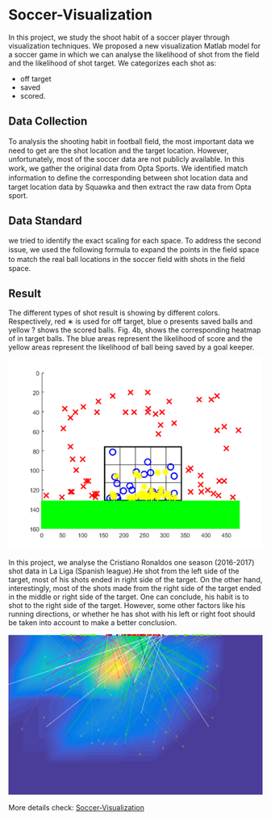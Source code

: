# Soccer-Visualization
In this project, we study the shoot habit of a soccer player through visualization
techniques. We proposed a new visualization Matlab model for a soccer game in which we can analyse the likelihood of shot from the field and the likelihood of shot target. We categorizes each shot as:

- off target
- saved
- scored.
## Data Collection
To analysis the shooting habit in football ﬁeld, the most important data we need to get are the shot location and the target location. However, unfortunately, most of the soccer data are not publicly available. In this work, we gather the original data from Opta Sports. We identiﬁed match information to deﬁne the corresponding between shot location data and target location data by Squawka and then extract the raw data from Opta sport.
## Data Standard
we tried to identify the exact scaling for each space. To address the second issue, we used the following formula to expand the points in the ﬁeld space to match the real ball locations in the soccer ﬁeld with shots in the ﬁeld space.
## Result
The different types of shot result is showing by different colors. Respectively, red ∗ is used for off target, blue o presents saved balls and yellow ? shows the scored balls. Fig. 4b, shows the corresponding heatmap of in target balls. The blue areas represent the likelihood of score and the yellow areas represent the likelihood of ball being saved by a goal keeper.

![result](/result1.png)

In this project, we analyse the Cristiano Ronaldos one season (2016-2017) shot data in La Liga (Spanish league).He shot from the left side of the target, most of his shots ended in right side of the target. On the other hand, interestingly, most of the shots made from the right side of the target ended in the middle or right side of the target. One can conclude, his habit is to shot to the right side of the target. However, some other factors like his running directions, or whether he has shot with his left or right foot should be taken into account to make a better conclusion.

![result](/result2.png)

More details check: [Soccer-Visualization](https://runzezhang.com/projects/soccer-visualization/)
